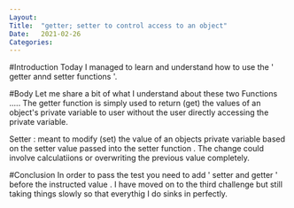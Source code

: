 ```yaml
---
Layout:
Title:	"getter; setter to control access to an object"
Date:	2021-02-26
Categories:
---
```

#Introduction
Today I managed to learn and understand how to use the ' getter annd setter functions '.
 

#Body 
Let me share a bit of what I understand about these two Functions .....
The getter function is simply used to return (get) the values of an object's private variable to user without the user directly accessing the private variable.

Setter : meant to modify (set) the value of an objects private variable based on the setter value passed into the setter function . The change could involve calculatiions or overwriting the previous value completely.


#Conclusion 
In order to pass the test you need to add ' setter and getter ' before the instructed value . I have moved on to the third challenge but still taking things slowly so that everythig I do sinks in perfectly.
